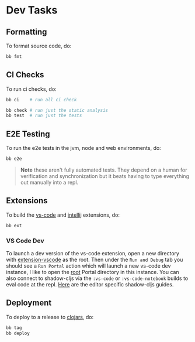 # Dev Tasks

## Formatting

To format source code, do:

```bash
bb fmt
```

## CI Checks

To run ci checks, do:

```bash
bb ci    # run all ci check

bb check # run just the static analysis
bb test  # run just the tests
```

## E2E Testing

To run the e2e tests in the jvm, node and web environments, do:

```bash
bb e2e
```

> **Note**
> these aren't fully automated tests. They depend on a human for verification
> and synchronization but it beats having to type everything out manually into
> a repl.

## Extensions

To build the [vs-code](./extension-vscode) and [intellij](./extension-intellij) extensions, do:

```bash
bb ext
```

### VS Code Dev

To launch a dev version of the vs-code extension, open a new directory with
[extension-vscode](../../extension-vscode/) as the root. Then under the `Run and
Debug` tab you should see a `Run Portal` action which will launch a new vs-code
dev instance, I like to open the [root](../../) Portal directory in this
instance. You can also connect to shadow-cljs via the `:vs-code` or
`:vs-code-notebook` builds to eval code at the repl. [Here][shadow-cljs] are the
editor specific shadow-cljs guides.

## Deployment

To deploy to a release to [clojars](https://clojars.org/djblue/portal), do:

```bash
bb tag
bb deploy
```

[shadow-cljs]: https://shadow-cljs.github.io/docs/UsersGuide.html#_editor_integration